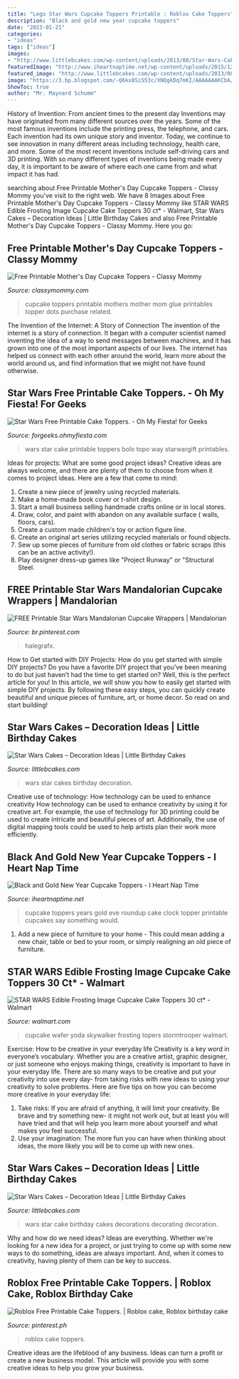 ```yaml
---
title: "Lego Star Wars Cupcake Toppers Printable : Roblox Cake Toppers"
description: "Black and gold new year cupcake toppers"
date: "2023-01-21"
categories:
- "ideas"
tags: ["ideas"]
images:
- "http://www.littlebcakes.com/wp-content/uploads/2013/08/Star-Wars-Cake-Decorations.jpg"
featuredImage: "http://www.iheartnaptime.net/wp-content/uploads/2015/12/Black-and-Gold-New-Year-Cupcake-Toppers-9.jpg"
featured_image: "http://www.littlebcakes.com/wp-content/uploads/2013/08/Star-Wars-Cakes.jpg"
image: "https://3.bp.blogspot.com/-Q6kx8Si553c/XNQgkDq7mKI/AAAAAAAKCbA/VKniD6g1SeczXf5Ro62UWKVdoUt_RzMFQCLcBGAs/s1600/star-wars-free-printable-cake-toppers6.JPG"
ShowToc: true
author: "Mr. Maynard Schumm"
---
```



History of Invention: From ancient times to the present day
Inventions may have originated from many different sources over the years. Some of the most famous inventions include the printing press, the telephone, and cars. Each invention had its own unique story and inventor. Today, we continue to see innovation in many different areas including technology, health care, and more. Some of the most recent inventions include self-driving cars and 3D printing. With so many different types of inventions being made every day, it is important to be aware of where each one came from and what impact it has had.

	

		
searching about Free Printable Mother&#039;s Day Cupcake Toppers - Classy Mommy you've visit to the right web. We have 8 Images about Free Printable Mother&#039;s Day Cupcake Toppers - Classy Mommy like STAR WARS Edible Frosting Image Cupcake Cake Toppers 30 ct* - Walmart, Star Wars Cakes – Decoration Ideas | Little Birthday Cakes and also Free Printable Mother&#039;s Day Cupcake Toppers - Classy Mommy. Here you go:
		
    
## Free Printable Mother&#039;s Day Cupcake Toppers - Classy Mommy

<img loading=lazy src="http://classymommy.com/wp-content/uploads/2016/04/Mothers-Day-Pinterest-Preview-600x857.jpg" onerror="this.onerror=null;this.src='https://tse1.mm.bing.net/th?id=OIP.357_YiCJPqgbYuH7TZ0CJQHaKl&amp;pid=15.1';" alt="Free Printable Mother&#039;s Day Cupcake Toppers - Classy Mommy">

_Source: classymommy.com_

>cupcake toppers printable mothers mother mom glue printables topper dots purchase related. 

	

The Invention of the Internet: A Story of Connection
The invention of the internet is a story of connection. It began with a computer scientist named inventing the idea of a way to send messages between machines, and it has grown into one of the most important aspects of our lives. The internet has helped us connect with each other around the world, learn more about the world around us, and find information that we might not have found otherwise.

    
## Star Wars Free Printable Cake Toppers. - Oh My Fiesta! For Geeks

<img loading=lazy src="https://3.bp.blogspot.com/-Q6kx8Si553c/XNQgkDq7mKI/AAAAAAAKCbA/VKniD6g1SeczXf5Ro62UWKVdoUt_RzMFQCLcBGAs/s1600/star-wars-free-printable-cake-toppers6.JPG" onerror="this.onerror=null;this.src='https://tse4.mm.bing.net/th?id=OIP.-cOxvSnBMpL1sqzyfsvlcwHaKf&amp;pid=15.1';" alt="Star Wars Free Printable Cake Toppers. - Oh My Fiesta! for Geeks">

_Source: forgeeks.ohmyfiesta.com_

>wars star cake printable toppers bolo topo way starwargift printables. 

	

Ideas for projects: What are some good project ideas?
Creative ideas are always welcome, and there are plenty of them to choose from when it comes to project ideas. Here are a few that come to mind: 
1. Create a new piece of jewelry using recycled materials.
2. Make a home-made book cover or t-shirt design.
3. Start a small business selling handmade crafts online or in local stores.
4. Draw, color, and paint with abandon on any available surface ( walls, floors, cars).
5. Create a custom made children's toy or action figure line. 
6. Create an original art series utilizing recycled materials or found objects.
7. Sew up some pieces of furniture from old clothes or fabric scraps (this can be an active activity!). 
8. Play designer dress-up games like "Project Runway" or "Structural Steel.

    
## FREE Printable Star Wars Mandalorian Cupcake Wrappers | Mandalorian

<img loading=lazy src="https://i.pinimg.com/736x/d1/78/76/d17876e9d0e7d5529fea55fe177cef7a.jpg" onerror="this.onerror=null;this.src='https://tse3.mm.bing.net/th?id=OIP.fOhrEyBvjSAKUEO64ewNkwHaKN&amp;pid=15.1';" alt="FREE Printable Star Wars Mandalorian Cupcake Wrappers | Mandalorian">

_Source: br.pinterest.com_

>halegrafx. 

	

How to Get started with DIY Projects: How do you get started with simple DIY projects?
Do you have a favorite DIY project that you’ve been meaning to do but just haven’t had the time to get started on? Well, this is the perfect article for you! In this article, we will show you how to easily get started with simple DIY projects. By following these easy steps, you can quickly create beautiful and unique pieces of furniture, art, or home decor. So read on and start building!

    
## Star Wars Cakes – Decoration Ideas | Little Birthday Cakes

<img loading=lazy src="http://www.littlebcakes.com/wp-content/uploads/2013/08/Star-Wars-Cakes.jpg" onerror="this.onerror=null;this.src='https://tse1.mm.bing.net/th?id=OIP.lDBMkcrhJWs3edk_4O9ycgHaJ4&amp;pid=15.1';" alt="Star Wars Cakes – Decoration Ideas | Little Birthday Cakes">

_Source: littlebcakes.com_

>wars star cakes birthday decoration. 

	

Creative use of technology: How technology can be used to enhance creativity
How technology can be used to enhance creativity by using it for creative art. For example, the use of technology for 3D printing could be used to create intricate and beautiful pieces of art. Additionally, the use of digital mapping tools could be used to help artists plan their work more efficiently.

    
## Black And Gold New Year Cupcake Toppers - I Heart Nap Time

<img loading=lazy src="http://www.iheartnaptime.net/wp-content/uploads/2015/12/Black-and-Gold-New-Year-Cupcake-Toppers-9.jpg" onerror="this.onerror=null;this.src='https://tse3.mm.bing.net/th?id=OIP.dTOccocew1gW4NPJsr_0mAHaLH&amp;pid=15.1';" alt="Black and Gold New Year Cupcake Toppers - I Heart Nap Time">

_Source: iheartnaptime.net_

>cupcake toppers years gold eve roundup cake clock topper printable cupcakes say something would. 

	

1. Add a new piece of furniture to your home - This could mean adding a new chair, table or bed to your room, or simply realigning an old piece of furniture.

    
## STAR WARS Edible Frosting Image Cupcake Cake Toppers 30 Ct* - Walmart

<img loading=lazy src="https://i5.walmartimages.com/asr/81eeb3d8-4475-4de4-ae4f-3015290c8687_1.1c58d2eb1ed6e6986fd35a8c2bc2ad50.jpeg" onerror="this.onerror=null;this.src='https://tse1.mm.bing.net/th?id=OIP.0w3bFMU2Lkk4BVTITdfWsgAAAA&amp;pid=15.1';" alt="STAR WARS Edible Frosting Image Cupcake Cake Toppers 30 ct* - Walmart">

_Source: walmart.com_

>cupcake wafer yoda skywalker frosting topers stormtrooper walmart. 

	

Exercise: How to be creative in your everyday life
Creativity is a key word in everyone’s vocabulary. Whether you are a creative artist, graphic designer, or just someone who enjoys making things, creativity is important to have in your everyday life. There are so many ways to be creative and put your creativity into use every day- from taking risks with new ideas to using your creativity to solve problems. Here are five tips on how you can become more creative in your everyday life: 
1. Take risks: If you are afraid of anything, it will limit your creativity. Be brave and try something new- it might not work out, but at least you will have tried and that will help you learn more about yourself and what makes you feel successful. 
2. Use your imagination: The more fun you can have when thinking about ideas, the more likely you will be to come up with new ones.

    
## Star Wars Cakes – Decoration Ideas | Little Birthday Cakes

<img loading=lazy src="http://www.littlebcakes.com/wp-content/uploads/2013/08/Star-Wars-Cake-Decorations.jpg" onerror="this.onerror=null;this.src='https://tse1.mm.bing.net/th?id=OIP.8azburfJ0t297W0x_Cl_OAHaIX&amp;pid=15.1';" alt="Star Wars Cakes – Decoration Ideas | Little Birthday Cakes">

_Source: littlebcakes.com_

>wars star cake birthday cakes decorations decorating decoration. 

	

Why and how do we need ideas?
Ideas are everything. Whether we're looking for a new idea for a project, or just trying to come up with some new ways to do something, ideas are always important. And, when it comes to creativity, having plenty of them can be key to success.

    
## Roblox Free Printable Cake Toppers. | Roblox Cake, Roblox Birthday Cake

<img loading=lazy src="https://i.pinimg.com/236x/07/29/76/0729762c11a7ca974b642d61e1f5a175.jpg?nii=t" onerror="this.onerror=null;this.src='https://tse3.mm.bing.net/th?id=OIP.DnVVmQEbguTuezr76esqMwAAAA&amp;pid=15.1';" alt="Roblox Free Printable Cake Toppers. | Roblox cake, Roblox birthday cake">

_Source: pinterest.ph_

>roblox cake toppers. 

	

Creative ideas are the lifeblood of any business. Ideas can turn a profit or create a new business model. This article will provide you with some creative ideas to help you grow your business.


